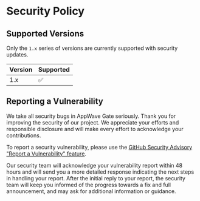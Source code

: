 # Security Policy

## Supported Versions

Only the `1.x` series of versions are currently supported with security updates.

| Version | Supported          |
| ------- | ------------------ |
| 1.x     | :white_check_mark: |


## Reporting a Vulnerability

We take all security bugs in AppWave Gate seriously. Thank you for improving the security of our project. We appreciate your efforts and responsible disclosure and will make every effort to acknowledge your contributions.

To report a security vulnerability, please use the [GitHub Security Advisory "Report a Vulnerability" feature](https://github.com/appwave-cloud/appwave-gate-access/security/advisories/new).

Our security team will acknowledge your vulnerability report within 48 hours and will send you a more detailed response indicating the next steps in handling your report. After the initial reply to your report, the security team will keep you informed of the progress towards a fix and full announcement, and may ask for additional information or guidance.
